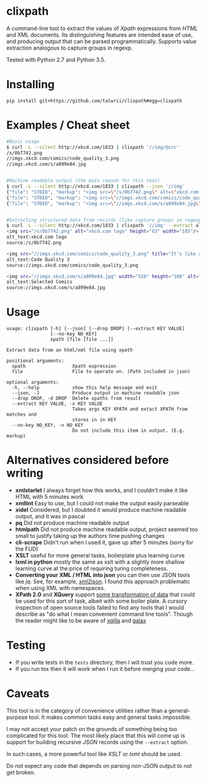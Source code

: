 <!-- This is generated by make-readme.py do not edit -->
# clixpath

A command-line tool to extract the values of *Xpath* expressions from *HTML* and XML documents.
Its distinguishing features are intended ease of use, and producing output that can be parsed programmatically.
Supports value extraction analogous to capture groups in regexp.

Tested with Python 2.7 and Python 3.5.

# Installing

```
pip install git+https://github.com/talwrii/clixpath#egg=clixpath
```

# Examples / Cheat sheet

```bash
#Basic usage
$ curl -L --silent http://xkcd.com/1833 | clixpath '//img/@src'
/s/0b7742.png
//imgs.xkcd.com/comics/code_quality_3.png
//imgs.xkcd.com/s/a899e84.jpg


#Machine readable output (the main reason for this tool)
$ curl -L --silent http://xkcd.com/1833 | clixpath --json '//img'
{"file": "STDIO", "markup": "<img src=\"/s/0b7742.png\" alt=\"xkcd.com logo\" height=\"83\" width=\"185\"/>", "path": "/html/body/div[@id=\"topContainer\"]/div[@id=\"topRight\"]/div[@id=\"masthead\"]/span/a/img"}
{"file": "STDIO", "markup": "<img src=\"//imgs.xkcd.com/comics/code_quality_3.png\" title=\"It's like a half-solved cryptogram where the solution is a piece of FORTH code written by someone who doesn't know FORTH.\" alt=\"Code Quality 3\" srcset=\"//imgs.xkcd.com/comics/code_quality_3_2x.png 2x\"/>\n", "path": "/html/body/div[@class=\"box\" and @id=\"middleContainer\"]/div[@id=\"comic\"]/img"}
{"file": "STDIO", "markup": "<img src=\"//imgs.xkcd.com/s/a899e84.jpg\" width=\"520\" height=\"100\" alt=\"Selected Comics\" usemap=\"#comicmap\"/>\n", "path": "/html/body/div[@class=\"box\" and @id=\"bottom\"]/img"}


#Extracting structured data from records (like capture groups in regexp)
$ curl -L --silent http://xkcd.com/1833 | clixpath '//img' --extract alt_text @alt --extract source @src
<img src="/s/0b7742.png" alt="xkcd.com logo" height="83" width="185"/>
alt_text:xkcd.com logo
source:/s/0b7742.png

<img src="//imgs.xkcd.com/comics/code_quality_3.png" title="It's like a half-solved cryptogram where the solution is a piece of FORTH code written by someone who doesn't know FORTH." alt="Code Quality 3" srcset="//imgs.xkcd.com/comics/code_quality_3_2x.png 2x"/>
alt_text:Code Quality 3
source://imgs.xkcd.com/comics/code_quality_3.png

<img src="//imgs.xkcd.com/s/a899e84.jpg" width="520" height="100" alt="Selected Comics" usemap="#comicmap"/>
alt_text:Selected Comics
source://imgs.xkcd.com/s/a899e84.jpg


```

# Usage

```
usage: clixpath [-h] [--json] [--drop DROP] [--extract KEY VALUE]
                [--no-key NO_KEY]
                xpath [file [file ...]]

Extract data from an html/xml file using xpath

positional arguments:
  xpath                 Xpath expression
  file                  File to operate on. (Path included in json)

optional arguments:
  -h, --help            show this help message and exit
  --json, -J            Produce output in machine readable json
  --drop DROP, -d DROP  Delete xpaths from result
  --extract KEY VALUE, -x KEY VALUE
                        Takes args KEY XPATH and extact XPATH from matches and
                        stores in in KEY
  --no-key NO_KEY, -n NO_KEY
                        Do not include this item in output. (E.g. markup)

```
# Alternatives considered before writing

- **xmlstarlet** I always forget how this works, and I couldn't make it like HTML with 5 minutes work
- **xmllint**  Easy to use, but I could not make the output easily parseable
- **xidel** Considered, but I doubted it would produce machine readable output, and it was in pascal
- **pq** Did not produce machine readable output
- **htmlpath** Did not produce machine readable output, project seemed too small to justify taking up the authors time pushing changes
- **cli-scrape**  Didn't run when I used it, gave up after 5 minutes (sorry for the FUD)
- **XSLT** useful for more general tasks, boilerplate plus learning curve
- **lxml in python** mostly the same as xslt with a slightly more shallow learning curve at the price of requiring turing completeness.
- **Converting your XML / HTML into json** you can then use JSON tools like *jq*. See, for example, [xml2json](https://github.com/hay/xml2json). I found this approach problematic when using XML with namespaces.
- **XPath 2.0** and **XQuery** support [some transformation of data](https://stackoverflow.com/questions/11372160/how-to-do-group-capture-in-xpath) that could be used for this sort of task, albeit with some boiler plate. A cursory inspection of open source tools failed to find any tools that I would describe as "do what I mean convenient command line tools". Though the reader might like to be aware of [xqilla](http://xqilla.sourceforge.net/) and [galax](http://galax.sourceforge.net/)

# Testing

- If you write tests in the `tests` directory, then I will trust you code more.
- If you run tox then it will work when I run it before merging your code...

# Caveats

This tool is in the category of convenience utilities rather than a general-purpose tool.
It makes common tasks easy and general tasks impossible.

I may not accept your patch on the grounds of something being too complicated for this tool.
The most likely place that this will come up is support for building recursive *JSON* records using the `--extract` option.

In such cases, a more powerful tool like *XSLT* or *lxml* should be used.

Do not expect any code that depends on parsing *non*-JSON output to not get broken.
